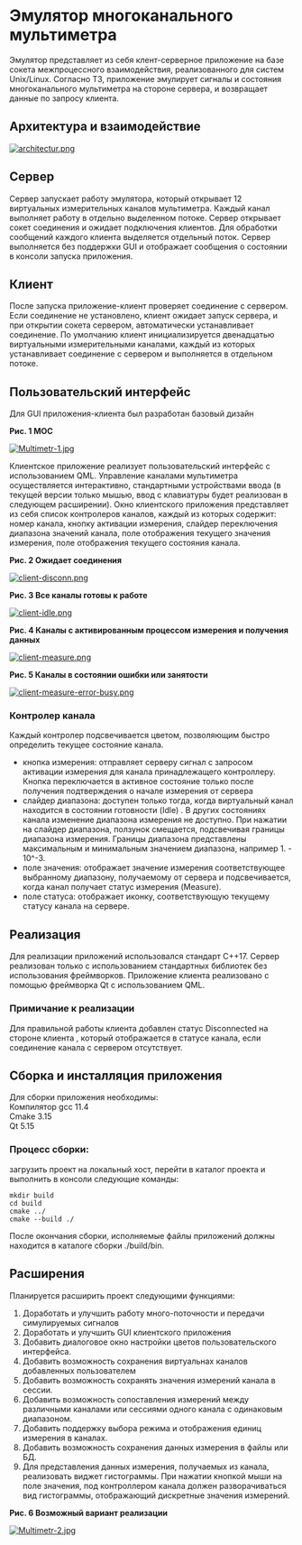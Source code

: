 # Эмулятор многоканального мультиметра

Эмулятор представляет из себя клент-серверное приложение на базе сокета межпроцессного взаимодействия, реализованного для систем Unix/Linux.
Согласно ТЗ, приложение эмулирует сигналы и состояния многоканального мультиметра на стороне сервера, и возвращает данные по запросу клиента.

## Архитектура и взаимодействие

[![architectur.png](https://i.postimg.cc/SK9XHS3V/architectur.png)](https://postimg.cc/CZFLqgFf)

## Сервер

Сервер запускает работу эмулятора, который открывает 12 виртуальных измерительных каналов мультиметра. Каждый канал выполняет работу в отдельно выделенном потоке. 
Сервер открывает сокет соединения и ожидает подключения клиентов. Для обработки сообщений каждого клиента выделяется отдельный поток.
Сервер выполняется без поддержки GUI  и отображает сообщения о состоянии в консоли запуска приложения. 

## Клиент

После запуска приложение-клиент проверяет соединение с сервером. Если соединение не установлено, клиент ожидает запуск сервера, и при открытии сокета сервером, автоматически устанавливает соединение. По умолчанию клиент инициализируется двенадцатью виртуальными измерительными каналами, каждый из которых устанавливает соединение с сервером и выполняется в отдельном потоке. 

## Пользовательский интерфейс

Для GUI приложения-клиента был разработан базовый дизайн  

**Рис. 1 МОС**

[![Multimetr-1.jpg](https://i.postimg.cc/C1BHv6kt/Multimetr-1.jpg)](https://postimg.cc/gXpZjsMq)

Клиентское приложение реализует пользовательский интерфейс с использованием QML. Управление каналами мультиметра осуществляется интерактивно, стандартными устройствами ввода (в текущей версии только мышью, ввод с клавиатуры будет реализован в следующем расширении). Окно клиентского приложения представляет из себя список контролеров каналов, каждый из которых содержит: номер канала, кнопку активации измерения, слайдер переключения диапазона значений канала, поле отображения текущего значения измерения, поле отображения текущего состояния канала. 

**Рис. 2 Ожидает соединения**  

[![client-disconn.png](https://i.postimg.cc/FHY5L0Cg/client-disconn.png)](https://postimg.cc/zyYcmHrV)

**Рис. 3 Все каналы готовы к работе**  

[![client-idle.png](https://i.postimg.cc/tTtLjk7y/client-idle.png)](https://postimg.cc/N9FN811P)

**Рис. 4 Каналы с активированным процессом измерения и получения данных**  

[![client-measure.png](https://i.postimg.cc/fTg1DJW3/client-measure.png)](https://postimg.cc/D8LxcfXF)

**Рис. 5 Каналы в состоянии ошибки или занятости**  

[![client-measure-error-busy.png](https://i.postimg.cc/qMFhqm2g/client-measure-error-busy.png)](https://postimg.cc/PPmrFQ3k)

### Контролер канала

Каждый контролер подсвечивается цветом, позволяющим быстро определить текущее состояние канала. 
- кнопка измерения: отправляет серверу сигнал с запросом активации измерения для канала принадлежащего контроллеру. Кнопка переключается в активное состояние только после получения подтверждения о начале измерения от сервера
- слайдер диапазона: доступен только тогда, когда виртуальный канал находится в состоянии готовности (Idle) . В других состояниях канала изменение диапазона измерения не доступно. При нажатии на слайдер диапазона, ползунок смещается, подсвечивая границы диапазона измерения. Границы диапазона представлены максимальным и минимальным значением диапазона, например 1. - 10^-3. 
- поле значения: отображает значение измерения соответствующее выбранному диапазону, получаемому от сервера и подсвечивается, когда канал получает статус измерения (Measure). 
- поле статуса: отображает иконку, соответствующую текущему статусу канала на сервере. 

## Реализация 

Для реализации приложений использовался стандарт С++17. Сервер реализован только с использованием стандартных библиотек без использования фреймворков.  Приложение клиента реализовано с помощью фреймворка Qt с использованием QML. 

### Примичание к реализации  

Для правильной работы клиента добавлен статус Disconnected на стороне клиента , который отображается в статусе канала, если соединение канала с сервером отсутствует.

## Сборка и инсталляция приложения  

Для сборки приложения необходимы:  
Компилятор gcc 11.4  
Cmake 3.15   
Qt 5.15  

### Процесс сборки:
загрузить проект на локальный хост, перейти в каталог проекта и выполнить в консоли следующие команды:

```
mkdir build  
cd build  
cmake ../
cmake --build ./
```

После окончания сборки, исполняемые файлы приложений должны находится в каталоге cборки ./build/bin.

## Расширения

Планируется расширить проект следующими функциями:

1. Доработать и улучшить работу много-поточности и передачи симулируемых сигналов
2. Доработать и улучшить GUI клиентского приложения
3. Добавить диалоговое окно настройки цветов пользовательского интерфейса. 
4. Добавить возможность сохранения виртуальнах каналов добавленных пользователем
5. Добавить возможность сохранять значения измерений канала в сессии. 
6. Добавить возможность сопоставления измерений между различными каналами или сессиями одного канала с одинаковым диапазоном. 
7. Добавить поддержку выбора режима и отображения единиц измерения в каналах.
8. Добавить возможность сохранения данных измерения в файлы или БД.
9. Для представления данных измерения, получаемых из канала, реализовать виджет гистограммы. При нажатии кнопкой мыши на поле значения, под контроллером канала должен разворачиваться вид гистограммы, отображающий дискретные значения измерений. 

**Рис. 6 Возможный вариант реализации**  

[![Multimetr-2.jpg](https://i.postimg.cc/054CNmmq/Multimetr-2.jpg)](https://postimg.cc/t7h6Ss2r)

